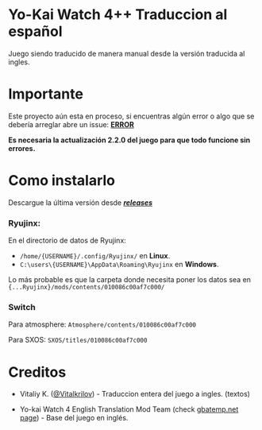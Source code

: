 # Yo-Kai Watch 4++ Traduccion al español
Juego siendo traducido de manera manual desde la versión traducida al ingles.
# Importante
Este proyecto aún esta en proceso, si encuentras algún error o algo que se debería arreglar abre un issue: [**ERROR**](https://github.com/REY3DS/YKW4_ES/issues)

**Es necesaria la actualización 2.2.0 del juego para que todo funcione sin errores.**
# Como instalarlo
Descargue la última versión desde [***releases***](https://github.com/REY3DS/YKW4_ES/releases)

### Ryujinx:
En el directorio de datos de Ryujinx:
 - `/home/{USERNAME}/.config/Ryujinx/` en **Linux**.
 - `C:\users\{USERNAME}\AppData\Roaming\Ryujinx` en **Windows**.

Lo más probable es que la carpeta donde necesita poner los datos sea en `{...Ryujinx}/mods/contents/010086c00af7c000/`

### Switch
Para atmosphere: `Atmosphere/contents/010086c00af7c000`

Para SXOS: `SXOS/titles/010086c00af7c000`

# Creditos
- Vitaliy K. ([@Vitalkrilov](https://github.com/Vitalkrilov)) \- Traduccion entera del juego a ingles. (textos)

- Yo-kai Watch 4 English Translation Mod Team (check [gbatemp.net page](https://gbatemp.net/threads/wip-yo-kai-watch-4-switch-english-translation-project.580560/)) - Base del juego en inglés.

